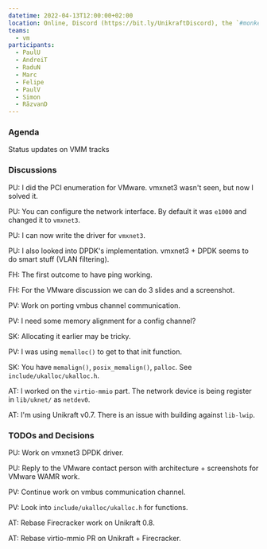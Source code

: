 ```yaml
---
datetime: 2022-04-13T12:00:00+02:00
location: Online, Discord (https://bit.ly/UnikraftDiscord), the `#monkey-business` voice channel
teams:
  - vm
participants:
  - PaulU
  - AndreiT
  - RaduN
  - Marc
  - Felipe
  - PaulV
  - Simon
  - RăzvanD
---
```


### Agenda

Status updates on VMM tracks

### Discussions

PU: I did the PCI enumeration for VMware.
vmxnet3 wasn't seen, but now I solved it.

PU: You can configure the network interface.
By default it was `e1000` and changed it to `vmxnet3`.

PU: I can now write the driver for `vmxnet3`.

PU: I also looked into DPDK's implementation.
vmxnet3 + DPDK seems to do smart stuff (VLAN filtering).

FH: The first outcome to have ping working.

FH: For the VMware discussion we can do 3 slides and a screenshot.

PV: Work on porting vmbus channel communication.

PV: I need some memory alignment for a config channel?

SK: Allocating it earlier may be tricky.

PV: I was using `memalloc()` to get to that init function.

SK: You have `memalign()`, `posix_memalign()`, `palloc`.
See `include/ukalloc/ukalloc.h`.

AT: I worked on the `virtio-mmio` part.
The network device is being register in `lib/uknet/` as `netdev0`.

AT: I'm using Unikraft v0.7.
There is an issue with building against `lib-lwip`.

### TODOs and Decisions

PU: Work on vmxnet3 DPDK driver.

PU: Reply to the VMware contact person with architecture + screenshots for VMware WAMR work.

PV: Continue work on vmbus communication channel.

PV: Look into `include/ukalloc/ukalloc.h` for functions.

AT: Rebase Firecracker work on Unikraft 0.8.

AT: Rebase virtio-mmio PR on Unikraft + Firecracker.
